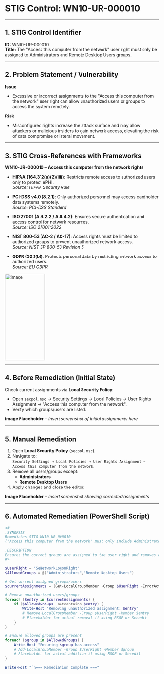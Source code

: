 # STIG Control: WN10-UR-000010  

---

## 1. STIG Control Identifier  
**ID:** WN10-UR-000010  
**Title:** The "Access this computer from the network" user right must only be assigned to Administrators and Remote Desktop Users groups.  

---

## 2. Problem Statement / Vulnerability  

**Issue**  
* Excessive or incorrect assignments to the "Access this computer from the network" user right can allow unauthorized users or groups to access the system remotely.  

**Risk**  
* Misconfigured rights increase the attack surface and may allow attackers or malicious insiders to gain network access, elevating the risk of data compromise or lateral movement.  

---

## 3. STIG Cross-References with Frameworks  

**WN10-UR-000010 – Access this computer from the network rights**  

- **HIPAA (164.312(a)(2)(iii))**: Restricts remote access to authorized users only to protect ePHI.  
  *Source: HIPAA Security Rule*  

- **PCI-DSS v4.0 (8.2.1)**: Only authorized personnel may access cardholder data systems remotely.  
  *Source: PCI-DSS Standard*  

- **ISO 27001 (A.9.2.2 / A.9.4.2)**: Ensures secure authentication and access control for network resources.  
  *Source: ISO 27001:2022*  

- **NIST 800-53 (AC-2 / AC-17)**: Access rights must be limited to authorized groups to prevent unauthorized network access.  
  *Source: NIST SP 800-53 Revision 5*  

- **GDPR (32.1(b))**: Protects personal data by restricting network access to authorized users.  
  *Source: EU GDPR*  

<img width="131" height="283" alt="image" src="https://github.com/user-attachments/assets/49cd7c0d-c2c7-47c1-a4b3-f459eae9f712" />


---

## 4. Before Remediation (Initial State)  
Check current assignments via **Local Security Policy**:  
- Open `secpol.msc` → Security Settings → Local Policies → User Rights Assignment → "Access this computer from the network".  
- Verify which groups/users are listed.  

**Image Placeholder** – *Insert screenshot of initial assignments here*

---

## 5. Manual Remediation  

1. Open **Local Security Policy** (`secpol.msc`).  
2. Navigate to:  
   `Security Settings → Local Policies → User Rights Assignment → Access this computer from the network`.  
3. Remove all users/groups except:  
   - **Administrators**  
   - **Remote Desktop Users**  
4. Apply changes and close the editor.  

**Image Placeholder** – *Insert screenshot showing corrected assignments*  

---

## 6. Automated Remediation (PowerShell Script)  

```powershell
<#
.SYNOPSIS
Remediates STIG WN10-UR-000010 
("Access this computer from the network" must only include Administrators and Remote Desktop Users).

.DESCRIPTION
Ensures the correct groups are assigned to the user right and removes any unauthorized entries.
#>

$UserRight = "SeNetworkLogonRight"
$AllowedGroups = @("Administrators","Remote Desktop Users")

# Get current assigned groups/users
$currentAssignments = (Get-LocalGroupMember -Group $UserRight -ErrorAction SilentlyContinue | Select-Object -ExpandProperty Name) 2>$null

# Remove unauthorized users/groups
foreach ($entry in $currentAssignments) {
    if ($AllowedGroups -notcontains $entry) {
        Write-Host "Removing unauthorized assignment: $entry"
        # Remove-LocalGroupMember -Group $UserRight -Member $entry
        # Placeholder for actual removal if using RSOP or Secedit
    }
}

# Ensure allowed groups are present
foreach ($group in $AllowedGroups) {
    Write-Host "Ensuring $group has access"
    # Add-LocalGroupMember -Group $UserRight -Member $group
    # Placeholder for actual addition if using RSOP or Secedit
}

Write-Host "`n=== Remediation Complete ==="

